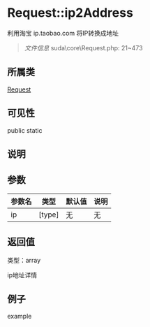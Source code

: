 # Request::ip2Address

利用淘宝 ip.taobao.com 将IP转换成地址

> *文件信息* suda\core\Request.php: 21~473

## 所属类 

[Request](../Request.md)

## 可见性

 public static

## 说明




## 参数


| 参数名 | 类型 | 默认值 | 说明 |
|--------|-----|-------|-------|
| ip |  [type] | 无 | 无 |



## 返回值

类型：array

 ip地址详情



## 例子

example